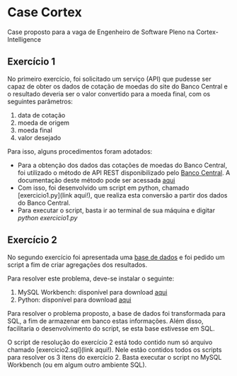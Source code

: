 # **Case Cortex**

Case proposto para a vaga de Engenheiro de Software Pleno na Cortex-Intelligence

## **Exercício 1**

No primeiro exercício, foi solicitado um serviço (API) que pudesse ser capaz de obter os dados de cotação de moedas do site do Banco Central e o resultado deveria ser o valor convertido para a moeda final, com os seguintes parâmetros:

1. data de cotação
2. moeda de origem
3. moeda final
4. valor desejado

Para isso, alguns procedimentos foram adotados:

- Para a obtenção dos dados das cotações de moedas do Banco Central, foi utilizado o método de API REST disponibilizado pelo [Banco Central](https://olinda.bcb.gov.br/olinda/servico/PTAX/versao/v1/aplicacao#!/recursos/CotacaoMoedaPeriodo#eyJmb3JtdWxhcmlvIjp7IiRmb3JtYXQiOiJqc29uIiwiJHRvcCI6MTAwfX0=). A documentação deste método pode ser acessada [aqui](https://olinda.bcb.gov.br/olinda/servico/PTAX/versao/v1/documentacao) 
- Com isso, foi desenvolvido um script em python, chamado [exercicio1.py](link aqui!), que realiza esta conversão a partir dos dados do Banco Central.
- Para executar o script, basta ir ao terminal de sua máquina e digitar  *python exercicio1.py* 


## **Exercício 2**

No segundo exercício foi apresentada uma [base de dados](https://docs.google.com/spreadsheets/d/1CELbpon5O66OkW3fXIl36gJ8P7thUBKrRag_QP0Uwfg/edit#gid=1297471854) e foi pedido um script a fim de criar agregações dos resultados.

Para resolver este problema, deve-se instalar o seguinte:

1. MySQL Workbench: disponível para download [aqui](https://www.mysql.com/downloads/)
2. Python: disponível para download [aqui](https://www.python.org/downloads/)

Para resolver o problema proposto, a base de dados foi transformada para SQL, a fim de armazenar em banco estas informações. Além disso, facilitaria o desenvolvimento do script, se esta base estivesse em SQL.

O script de resolução do exercício 2 está todo contido num só arquivo chamado [exercicio2.sql](link aqui!). Nele estão contidos todos os scripts para resolver os 3 itens do exercício 2. Basta executar o script no MySQL Workbench (ou em algum outro ambiente SQL).

